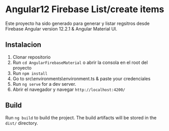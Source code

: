 # Angular12 Firebase List/create items

Este proyecto ha sido generado para generar y listar regsitros desde Firebase Angular version 12.2.1 & Angular Material UI.

## Instalacion

1. Clonar repositorio
2. Run `cd AngularFirebaseMaterial` o abrir la consola en el root del proyecto 
3. Run `npm install`
4. Go to src\environments\environment.ts & paste your credenciales
5. Run `ng serve` for a dev server. 
6. Abrir el navegador y navegar `http://localhost:4200/`

## Build

Run `ng build` to build the project. The build artifacts will be stored in the `dist/` directory.
